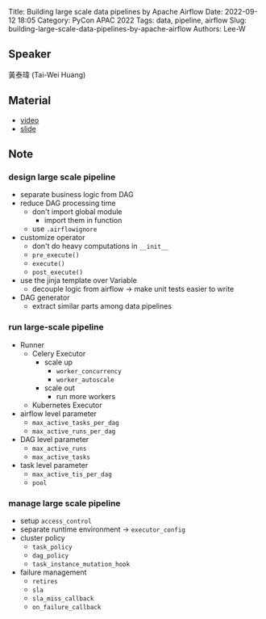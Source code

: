 Title: Building large scale data pipelines by Apache Airflow
Date: 2022-09-12 18:05
Category: PyCon APAC 2022
Tags: data, pipeline, airflow
Slug: building-large-scale-data-pipelines-by-apache-airflow
Authors: Lee-W

## Speaker
黃泰瑋 (Tai-Wei Huang)

## Material
* [video](https://www.youtube.com/watch?v=V97gqcgFcCE)
* [slide](https://drive.google.com/file/d/17J_4FKu1s26rfpTO6MGmq1Qh5jUrkiJh/view)

## Note

### design large scale pipeline

* separate business logic from DAG
* reduce DAG processing time
    * don't import global module
        * import them in function
    * use	 `.airflowignore`
* customize operator
    * don't do heavy computations in `__init__`
    * `pre_execute()`
    * `execute()`
    * `post_execute()`
* use the jinja template over Variable
    * decouple logic from airflow → make unit tests easier to write
* DAG generator
    * extract similar parts among data pipelines

### run large-scale pipeline
* Runner
    * Celery Executor
        * scale up
            * `worker_concurrency`
            * `worker_autoscale`
        * scale out
            * run more workers
    * Kubernetes Executor
* airflow level parameter
    * `max_active_tasks_per_dag`
    * `max_active_runs_per_dag`
* DAG level parameter
    * `max_active_runs`
    * `max_active_tasks`
* task level parameter
    * `max_active_tis_per_dag`
    * `pool`

### manage large scale pipeline
* setup `access_control`
* separate runtime environment → `executor_config`
* cluster policy
    * `task_policy`
    * `dag_policy`
    * `task_instance_mutation_hook`
* failure management
    * `retires`
    * `sla`
    * `sla_miss_callback`
    * `on_failure_callback`
